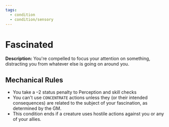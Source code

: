 ```yaml
---
tags:
  - condition
  - condition/sensory
---
```

# Fascinated
**Description:** You're compelled to focus your attention on something, distracting you from whatever else is going on around you. 

## Mechanical Rules

- You take a –2 status penalty to Perception and skill checks
- You can't use `CONCENTRATE` actions unless they (or their intended consequences) are related to the subject of your fascination, as determined by the GM. 
- This condition ends if a creature uses hostile actions against you or any of your allies.